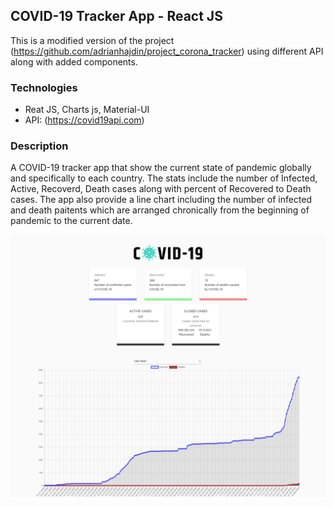 ## COVID-19 Tracker App - React JS

This is a modified version of the project (https://github.com/adrianhajdin/project_corona_tracker) using different API along with added components. 

### Technologies

- Reat JS, Charts js, Material-UI
- API: (https://covid19api.com)

### Description

A COVID-19 tracker app that show the current state of pandemic globally and specifically to each country. The stats include the number of Infected, Active, Recoverd, Death cases along with percent of Recovered to Death cases. The app also provide a line chart including the number of infected and death paitents which are arranged chronically from the beginning of pandemic to the current date. 

![](src/images/screenshot.png)







